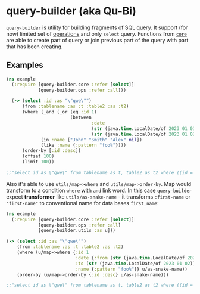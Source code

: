 # query-builder (aka Qu-Bi)

[`query-builder`](https://github.com/vial0ft/ouch-it-hurts/tree/main/src/clj/ouch_it_hurts/query_builder) is utility for building fragments of SQL query. It support (for now) limited set of [operations](https://github.com/vial0ft/ouch-it-hurts/blob/main/src/clj/ouch_it_hurts/query_builder/ops.clj#L3) and only `select` query. Functions from [`core`](https://github.com/vial0ft/ouch-it-hurts/blob/main/src/clj/ouch_it_hurts/query_builder/core.clj) are able to create part of query or join previous part of the query with part that has been creating.


## Examples

```clojure
(ns example
  (:require [query-builder.core :refer [select]]
            [query-builder.ops :refer :all]))

  (-> (select :id :as "\"qwe\"")
      (from :tablename :as :t :table2 :as :t2)
      (where (_and (_or (eq :id 1)
                        (between
                                :date
                                (str (java.time.LocalDate/of 2023 01 01))
                                (str (java.time.LocalDate/of 2023 01 02))))
             (in :name ["John" "Smith" "Alex" nil])
             (like :name {:pattern "foo%"})))
      (order-by [:id :desc])
      (offset 100)
      (limit 100))

;;"select id as \"qwe\" from tablename as t, table2 as t2 where ((id = 1) or (date between '2023-01-01' and '2023-01-02')) and ((name is null) or (name in ('John','Smith','Alex'))) and (name like 'foo%') order by id desc offset 100 limit 100"
```
Also it's able to use `utils/map->where` and `utils/map->order-by`. Map would transform to a condition `where` with `and` link word.
In this case `query-builder` expect **transformer** like `utils/as-snake-name` - it transforms `:first-name` or `"first-name"` to conventional name for data bases `first_name`:

```clojure
(ns example
  (:require [query-builder.core :refer [select]]
            [query-builder.ops :refer :all]
            [query-builder.utils :as u]))

(-> (select :id :as "\"qwe\"")
    (from :tablename :as :t :table2 :as :t2)
    (where (u/map->where {:id 1
						  :date {:from (str (java.time.LocalDate/of 2023 01 01))
                          :to (str (java.time.LocalDate/of 2023 01 02))}
                          :name {:pattern "foo%"}} u/as-snake-name))
    (order-by (u/map->order-by {:id :desc} u/as-snake-name)))

;;"select id as \"qwe\" from tablename as t, table2 as t2 where ((id = 1) or (date between '2023-01-01' and '2023-01-02')) and ((name is null) or (name in ('John','Smith','Alex'))) and (name like 'foo%') order by id desc offset 100 limit 100""select id as \"qwe\" from tablename as t, table2 as t2 where (id = 1) and (date between '2023-01-01' and '2023-01-02') and (name like 'foo%') order by id desc"
```
